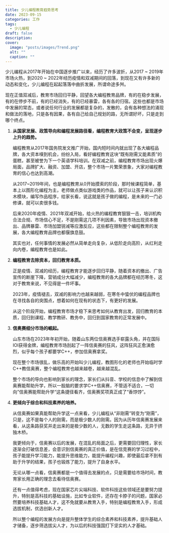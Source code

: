 ```yaml
---
title: 少儿编程教育趋势思考
date: 2023-09-15
categories: 工作
tags:
  - 少儿编程
draft: false
description: 
cover: 
  image: "posts/images/Trend.png"
  alt: ""
  caption: ""
---
```

少儿编程从2017年开始在中国逐步推广以来，经历了许多波折，从2017 ~ 2019年市场火热，到2020 ~ 2022年经历疫情和双减期间的回落，到现在又有许多新的动态和变化，少儿编程在起起落落中曲折发展，所谓命途多舛。

现在正值双减后，教育市场回归平静，回望各大编程教育品牌，有的在稳步发展，有的在停步不前，有的已经消失，有的已经暴雷，各有各的归宿。这些也都是市场中发展的常态，或者说任何行业的发展都是复杂的，发散的，会有各种想法的涌现和做法的落地，只是各有因果，各有自己给自己规划的路，无所谓好坏，只是走到哪个终点。

1. **从国家发展、政策导向和编程发展路径看，编程教育大政策不会变，呈现逐步上升的趋势。**
    
    编程教育从2017年国务院发文推广开始，国内短时间内就出现了各大编程品牌，各大资本嗅到机会，纷纷入局，看好编程教育这块“既有刚需又能素质”的蛋糕，甚至被誉为下一个英语学科培训。在双减之前，编程教育市场出现火爆局面，品牌扩大、融资、加盟、开店，整个市场一片繁荣景象，大家对编程教育的信心也达到高潮。
    
    从2017~2019年间，也是编程教育从0开始摸索的阶段，那时候课程简单，基本上以图形化编程为主，老师做点类似游戏类的作品，就可以让孩子来认识积木模块，编写作品程序，给家长看，说这就是孩子做的编程，是未来的一门必修课，就可以卖很多钱。
    
    后来2020年疫情、2021年双减开始，给火热的编程教育狠狠一击，培训机构合法合规、市场信心不足，不是刚需这几项不利因素，导致市场出现资本撤出、品牌暴雷、市场加盟锐减等应激反应，这些都在限制整个编程教育的发展，各大编程教育品牌也都偃旗息鼓。
    
    其实也对，任何事情的发展必然从简单走向复杂，从低阶走向高阶，从红利走向内卷，编程教育也是如此。
    
2. **编程教育去除资本，回归教育本质。**
    
    正是疫情、双减的经历，编程教育才能逐步回归平静，随着资本的撤出、广告宣传的断崖下降，营销成分大幅减少，编程教育的各大品牌都在经历寒冬，这对于教育来说，不见得是一件坏事。
    
    2023年，疫情褪去，双减的影响力也越来越弱，在寒冬中蛰伏的编程品牌也在寻找各自的突围点，想着如何在现有的状态下，有更好的发展。
    
    从这个阶段开始，编程教育市场才稳下来思考如何从教育出发，回归教育的本质，回归到课程、教学教研、教务中，回归到国家教育的正常发展中。
    
3. **信奥赛细分市场的崛起。**
    
    山东市场在2023年年初开始，随着山东两位信奥赛选手崭露头角，并在国际IOI获得金牌，编程教育市场刮起了一阵信奥赛的狂风，这阵狂风正愈演愈烈，似乎每个孩子都要学C++，参加信奥赛拿奖。
    
    现在整个市场很乱，做乐高的开始叫少儿编程，教图形化的老师也开始临时学C++教信奥赛，整个编程教育也越来越卷，越来越混乱。
    
    整个市场的导向也影响到家长的理念，家长们从抖音、学校的信息中了解到信奥赛能帮助升学，所以一股脑的要求学C++信奥赛，不管适不适合，一切向”信奥赛能帮助升学“这条捷径看齐，信奥赛奖项真正成了“香饽饽”。
    
4. **更倾向于综合和科技素养的培养。**
    
    从信奥赛如果真能帮助升学这一点来看，少儿编程从“非刚需”转变为“刚需”，只是，这不是每个人的刚需，而是极少数人的刚需。因为从历年信奥赛发展来看，从这条路获奖并走出来的是极少数的人，无数的学生走这条路，无异于挤独木桥。
    
    我更倾向于，信奥赛以后的发展，在混乱的局面之后，更需要回归理性，家长逐渐会打破信息差，会意识到信奥赛的真正价值，是在信竞赛的学习过程中，孩子能提升学习能力，能提升思维能力，能提升编程兴趣，即使最后拿不到有助于升学的结果，孩子也锻炼了能力，提升了自身水平。
    
    无论从哪一点看，信奥赛都是一个值得去发展的点，只是需要给市场时间，教育家长用正确的理念去看待信奥赛。
    
    还有一点值得考虑，现在国家芯片尖端科技、软件科技这些领域还是要努力提升，特别是高科技的基础设施，比如专业软件，还存在卡脖子的问题，国家必然要培养科技基础人才，这不免就要从教育入手，特别是编程教育入手，形成选拔机制，优选创新人才。
    
    所以整个编程的发展方向是提升整体学生的综合素养和科技素养，提升基础人才储备，逐步筛选拔尖人才，为以后的科技强国打下坚实的人才基础。